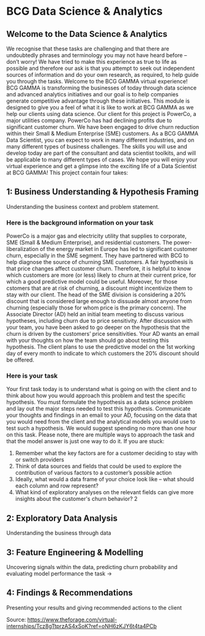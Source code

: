# BCG Data Science & Analytics

## Welcome to the Data Science & Analytics
We recognise that these tasks are challenging and that there are undoubtedly phrases and terminology
you may not have heard before – don’t worry! We have tried to make this experience as true to life as
possible and therefore our ask is that you attempt to seek out independent sources of information and do
your own research, as required, to help guide you through the tasks.
Welcome to the BCG GAMMA virtual experience! BCG GAMMA is transforming the businesses of today
through data science and advanced analytics initiatives and our goal is to help companies generate
competitive advantage through these initiatives. This module is designed to give you a feel of what it is
like to work at BCG GAMMA as we help our clients using data science.
Our client for this project is PowerCo, a major utilities company. PowerCo has had declining profits due to
significant customer churn. We have been engaged to drive churn reduction within their Small & Medium
Enterprise (SME) customers.
As a BCG GAMMA Data Scientist, you can expect to work in many different industries, and on many
different types of business challenges. The skills you will use and develop today are part of the consultant
and data scientist toolkits, and will be applicable to many different types of cases.
We hope you will enjoy your virtual experience and get a glimpse into the exciting life of a Data Scientist
at BCG GAMMA!
This project contain four takes:
## 1: Business Understanding & Hypothesis Framing
Understanding the business context and problem statement.
### Here is the background information on your task
PowerCo is a major gas and electricity utility that supplies to corporate, SME (Small &
Medium Enterprise), and residential customers. The power-liberalization of the energy
market in Europe has led to significant customer churn, especially in the SME segment.
They have partnered with BCG to help diagnose the source of churning SME customers.
A fair hypothesis is that price changes affect customer churn. Therefore, it is helpful to know
which customers are more (or less) likely to churn at their current price, for which a good
predictive model could be useful.
Moreover, for those cstomers that are at risk of churning, a discount might incentivize them
to stay with our client. The head of the SME division is considering a 20% discount that is
considered large enough to dissuade almost anyone from churning (especially those for
whom price is the primary concern).
The Associate Director (AD) held an initial team meeting to discuss various hypotheses,
including churn due to price sensitivity. After discussion with your team, you have been
asked to go deeper on the hypothesis that the churn is driven by the customers’ price
sensitivities.
Your AD wants an email with your thoughts on how the team should go about testing this
hypothesis.
The client plans to use the predictive model on the 1st working day of every month to
indicate to which customers the 20% discount should be offered.

### Here is your task
Your first task today is to understand what is going on with the client and to think about how
you would approach this problem and test the specific hypothesis.
You must formulate the hypothesis as a data science problem and lay out the major steps
needed to test this hypothesis. Communicate your thoughts and findings in an email to your
AD, focusing on the data that you would need from the client and the analytical models you
would use to test such a hypothesis.
We would suggest spending no more than one hour on this task.
Please note, there are multiple ways to approach the task and that the model answer is just
one way to do it.
If you are stuck:
1. Remember what the key factors are for a customer deciding to stay with or switch
providers
2. Think of data sources and fields that could be used to explore the contribution of
various factors to a customer’s possible action
3. Ideally, what would a data frame of your choice look like – what should each column
and row represent?
4. What kind of exploratory analyses on the relevant fields can give more insights about
the customer's churn behavior?
2
## 2: Exploratory Data Analysis
Understanding the business through data
## 3: Feature Engineering & Modelling
Uncovering signals within the data, predicting churn probability and evaluating model
performance the task →
## 4: Findings & Recommendations
Presenting your results and giving recommended actions to the client

Source: 
https://www.theforage.com/virtual-internships/Tcz8gTtprzAS4xSoK?ref=oNH6zKJY6t4ta4PCb

